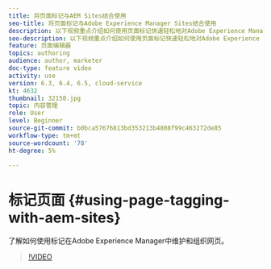 ```yaml
---
title: 将页面标记与AEM Sites结合使用
seo-title: 将页面标记与Adobe Experience Manager Sites结合使用
description: 以下视频重点介绍如何使用页面标记快速轻松地对Adobe Experience Manager网站中的内容进行分类。
seo-description: 以下视频重点介绍如何使用页面标记快速轻松地对Adobe Experience Manager网站中的内容进行分类。
feature: 页面编辑器
topics: authoring
audience: author, marketer
doc-type: feature video
activity: use
version: 6.3, 6.4, 6.5, cloud-service
kt: 4632
thumbnail: 32150.jpg
topic: 内容管理
role: User
level: Beginner
source-git-commit: b0bca57676813bd353213b4808f99c463272de85
workflow-type: tm+mt
source-wordcount: '78'
ht-degree: 5%

---
```



# 标记页面 {#using-page-tagging-with-aem-sites}

了解如何使用标记在Adobe Experience Manager中维护和组织网页。

>[!VIDEO](https://video.tv.adobe.com/v/32150?quality=12&learn=on)
